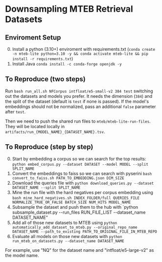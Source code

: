 # Downsampling MTEB Retrieval Datasets


## Enviroment Setup
0. Install a python (3.10+) enviroment with requirements.txt (`conda create -n mteb-lite python=3.10 -y && conda activate mteb-lite && pip install -r requirements.txt`)
1. Install Java `conda install -c conda-forge openjdk -y` 


## To Reproduce (two steps)
Run `bash run_all.sh NFCorpus intfloat/e5-small-v2 384 test` switching out the datasets and models you prefer. It needs the dimension (`384`) and the split of the dataset (default is `test` if none is passed).  If the model's embeddings should not be normalized, pass an additional `false` parameter after `test`.

Then we need to push the shared run files to `mteb/mteb-lite-run-files`. They will be located locally in `artifacts/run_{MODEL_NAME}_{DATASET_NAME}.tsv`.


## To Reproduce (step by step)
0. Start by embedding a corpus so we can search for the top results: `python embed_corpus.py --dataset DATASET --model MODEL --split SPLIT_NAME`
1. Convert the embeddings to faiss so we can search with pyserini `bash convert_to_faiss.sh PATH_TO_EMBEDDING.json DIM_SIZE`
2. Download the queries file with `python download_queries.py --dataset DATASET_NAME --split SPLIT_NAME`
3. Mine the run file with the hard negatives per corpus embedding using `bash mine_hard_negatives.sh INDEX_FOLDER/full QUERIES_FILE NORMALIZE_TRUE_OR_FALSE BATCH_SIZE NUM_HITS MODEL_NAME`
4. Subsample the dataset and push them to the hub with `python subsample_dataset.py --run_files RUN_FILE_LIST --dataset_name DATASET_NAME"
5. Add all of those new datasets to MTEB using `python automatically_add_dataset_to_mteb.py --original_repo_name DATASET_NAME --path_to_existing PATH_TO_ORIGINAL_FILE_IN_MTEB_REPO`
6. Evaluate all models on those new datasets with `python run_mteb_on_datasets.py --dataset_name DATASET_NAME`

For example, use "NQ" for the dataset name and "intfloat/e5-large-v2" as the model name.